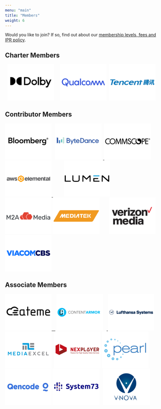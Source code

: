 ```yaml
---
menu: "main"
title: "Members"
weight: 6
---
```

Would you like to join? If so, find out about our <a href="https://dash-industry-forum.github.io/membership/">membership levels, fees and IPR policy</a>.



## Charter Members

<div class="member"><a href="http://www.akamai.com/" target="_blank" rel="noopener noreferrer"><img height="120px"  src="https://dash-industry-forum.github.io/img/akamai-logo_website_052915.jpg" alt="" /></a>
<a href="http://www.comcast.com/" target="_blank" rel="noopener noreferrer"><img height="120px"  src="https://dash-industry-forum.github.io/img/Comcast-Logo_website.jpg" alt="" /></a>
<a href="http://www.dolby.com/us/en/index.html" target="_blank" rel="noopener noreferrer"><img height="120px"  src="https://raw.githubusercontent.com/Dash-Industry-Forum/Dash-Industry-Forum.github.io/hugo/static/img/DLB_Corp_rgb_blk_%401x_website.png" alt="" /></a>
<a href="http://www.ericsson.com/" target="_blank" rel="noopener noreferrer"><img height="120px"  src="https://dash-industry-forum.github.io/img/ericson.jpg" alt="" /></a>
<a href="http://www.google.com" target="_blank" rel="noopener noreferrer"><img height="120px"  src="https://dash-industry-forum.github.io/img/Google_logo_website.png" alt="" /></a>
<a href="http://www.hulu.com/" target="_blank" rel="noopener noreferrer"><img height="120px"  src="https://dash-industry-forum.github.io/img/Hulu_Logo_website.png" alt="" /></a>
<a href="http://www.microsoft.com/en-us/default.aspx" target="_blank" rel="noopener noreferrer"><img height="120px"  src="https://dash-industry-forum.github.io/img/Microsoft2.jpg" alt="" /></a>
<a href="http://www.qualcomm.com/" target="_blank" rel="noopener noreferrer"><img height="120px"  src="https://raw.githubusercontent.com/Dash-Industry-Forum/Dash-Industry-Forum.github.io/hugo/static/img/Qualcomm_logo_website.png" alt="" /></a>
<a href="http://www.samsung.com/us/" target="_blank" rel="noopener noreferrer"><img height="120px"  src="https://dash-industry-forum.github.io/img/samsung.jpg" alt="" /></a>
<a href="https://www.tencent.com/en-us/" target="_blank" rel="noopener noreferrer"><img height="120px"  src="https://raw.githubusercontent.com/Dash-Industry-Forum/Dash-Industry-Forum.github.io/hugo/static/img/tencent_logo_website.png" alt="" /></a>
<a href="http://www.dts.com/" target="_blank" rel="noopener noreferrer"><img height="120px"  src="https://dash-industry-forum.github.io/img/xpe_logo_rgb_201_website.png" alt="" /></a></div>

## Contributor Members


<div class="member">
<a href="https://www.techatbloomberg.com/" target="_blank" rel="noopener noreferrer"><img height="120px"  src="https://raw.githubusercontent.com/Dash-Industry-Forum/Dash-Industry-Forum.github.io/hugo/static/img/Bloomberg_website.png" alt="" /></a>
<a href="https://www.brightcove.com/" target="_blank" rel="noopener noreferrer"><img height="120px"  src="https://dash-industry-forum.github.io/img/brightcove_website.jpg" alt="" /></a> 
<a href="http://www.broadpeak.tv/" target="_blank" rel="noopener noreferrer"><img height="120px"  src="https://dashif.org/img/Logotype_Broadpeak_rgb_website.png" alt="" /></a>
<a href="https://www.bytedance.com/" target="_blank" rel="noopener noreferrer"><img height="120px"  src="https://raw.githubusercontent.com/Dash-Industry-Forum/Dash-Industry-Forum.github.io/hugo/static/img/Bytedance%20Logo_website.png" alt="" /></a>
<a href="http://www.castlabs.com/" target="_blank" rel="noopener noreferrer"><img height="120px"  src="https://dash-industry-forum.github.io/img/castlabs-new-logo_website.png" alt="" /> </a>
<a href="https://www.commscope.com/" target="_blank" rel="noopener noreferrer"><img height="120px"  src="https://raw.githubusercontent.com/Dash-Industry-Forum/Dash-Industry-Forum.github.io/hugo/static/img/CommScope_positive_RGB_website.jpg" alt="" /></a>
<a href="http://www3.ebu.ch/cms/en/home" target="_blank" rel="noopener noreferrer"><img height="120px"  src="https://dash-industry-forum.github.io/img/ebu.jpg" alt="" /></a>
<a href="http://www.edgeware.tv/" target="_blank" rel="noopener noreferrer"><img height="120px"  src="https://dash-industry-forum.github.io/img/Edgeware_Logo_website.png" alt="" /></a>
<a href="https://www.elemental.com/" target="_blank" rel="noopener noreferrer"><img height="120px"  src="https://raw.githubusercontent.com/Dash-Industry-Forum/Dash-Industry-Forum.github.io/hugo/static/img/AWS_Elemental_logo_H_COLOR_RGB_220_website.png" alt="" />      </a>
<a href="https://www.ezdrm.com/" target="_blank" rel="noopener noreferrer"><img height="120px"  src="https://dash-industry-forum.github.io/img/EZDRM-logo-website.png" alt="" /></a>
<a href="http://www.fraunhofer.de/en.html" target="_blank" rel="noopener noreferrer"><img height="120px"  src="https://dash-industry-forum.github.io/img/fraunhofer.jpg" alt="" /></a>
<a href="http://www.haivision.com/" target="_blank" rel="noopener noreferrer"><img height="120px"  src="https://dash-industry-forum.github.io/img/haivision.jpg" alt="" /></a>
<a href="http://www.harmonicinc.com/" target="_blank" rel="noopener noreferrer"><img height="120px"  src="https://dash-industry-forum.github.io/img/harmonic.jpg" alt="" /></a> 
<a href="http://www.intel.com/content/www/us/en/homepage.html" target="_blank" rel="noopener noreferrer"><img height="120px"  src="https://dash-industry-forum.github.io/img/intel.jpg" alt="" /></a>
<a href="http://www.interdigital.com/" target="_blank" rel="noopener noreferrer"><img height="120px"  src="https://dash-industry-forum.github.io/img/interdigital.jpg" alt="" /></a>
<a href="http://www.iij.ad.jp/en/" target="_blank" rel="noopener noreferrer"><img height="120px"  src="https://dash-industry-forum.github.io/img/IIJ_logo_website.png" alt="" /></a>
<a href="http://irdeto.com/" target="_blank" rel="noopener noreferrer"><img height="120px"  src="https://dash-industry-forum.github.io/img/irdeto.jpg" alt="" /></a>
<a href="http://www.lg.com/" target="_blank" rel="noopener noreferrer"><img height="120px"  src="https://dash-industry-forum.github.io/img/logo_LG_website.png" alt="" /></a>
<a href="https://www.lumen.com/" target="_blank" rel="noopener noreferrer"><img height="120px"  src="https://raw.githubusercontent.com/Dash-Industry-Forum/Dash-Industry-Forum.github.io/hugo/static/img/Lumen%20logo_website.png" alt="" /></a>
<a href="https://m2amedia.tv/" target="_blank" rel="noopener noreferrer"><img height="120px"  src="https://raw.githubusercontent.com/Dash-Industry-Forum/Dash-Industry-Forum.github.io/hugo/static/img/M2A%20Media%20logo_website.png" alt="" /></a>
<a href="https://www.mediatek.com/" target="_blank" rel="noopener noreferrer"><img height="120px"  src="https://raw.githubusercontent.com/Dash-Industry-Forum/Dash-Industry-Forum.github.io/hugo/static/img/MediaTek%20Logo_website.png" alt="" /></a>
<a href="http://www.nagra.com/cms/" target="_blank" rel="noopener noreferrer"><img height="120px"  src="https://dash-industry-forum.github.io/img/nagra.jpg" alt="" /></a>
<a href="https://signup.netflix.com/" target="_blank" rel="noopener noreferrer"><img height="120px"  src="https://dash-industry-forum.github.io/img/netflox.jpg" alt="" /></a>
<a href="http://www.nokia.com/us-en/" target="_blank" rel="noopener noreferrer"><img height="120px"  src="https://dash-industry-forum.github.io/img/Nokia_logo_blue_RGB_website_052915.png" alt="" /></a>
<a href="http://www.sony.com/index.shtml" target="_blank" rel="noopener noreferrer"><img height="120px"  src="https://dash-industry-forum.github.io/img/sony.jpg" alt="" /></a>
<a href="http://www.tno.nl/" target="_blank" rel="noopener noreferrer"><img height="120px"  src="https://dash-industry-forum.github.io/img/TNO_zwart_website.jpg" alt="" /></a>
<a href="http://www.turner.com/" target="_blank" rel="noopener noreferrer"><img height="120px"  src="https://dash-industry-forum.github.io/img/turner_logo_website.png" alt="" /></a>
<a href="http://www.verimatrix.com/" target="_blank" rel="noopener noreferrer"><img height="120px"  src="https://dash-industry-forum.github.io/img/verimatrix.jpg" alt="" /></a>
<a href="https://www.verizondigitalmedia.com/" target="_blank" rel="noopener noreferrer"><img height="120px"  src="https://raw.githubusercontent.com/Dash-Industry-Forum/Dash-Industry-Forum.github.io/hugo/static/img/Verizon%20logo_website.png" alt="" /></a>
<a href="http://www.viaccess-orca.com/" target="_blank" rel="noopener noreferrer"><img height="120px"  src="https://dash-industry-forum.github.io/img/VO-logo_website.png" alt="" /></a>
<a href="https://www.viacomcbs.com/" target="_blank" rel="noopener noreferrer"><img height="120px"  src="https://raw.githubusercontent.com/Dash-Industry-Forum/Dash-Industry-Forum.github.io/hugo/static/img/Viacom%20logo_blue_website.png" alt="" /></a></div>

## Associate Members


<div class="member">
<a href="https://www.ateme.com/" target="_blank" rel="noopener noreferrer"><img height="120px"  src="https://raw.githubusercontent.com/Dash-Industry-Forum/Dash-Industry-Forum.github.io/hugo/static/img/ATEME%20logo_website.png" alt="" />    </a>
<a href="http://www.axinom.com/" target="_blank" rel="noopener noreferrer"><img height="120px"  src="https://dash-industry-forum.github.io/img/axinom.jpg" alt="" />    </a>
<a href="http://www.bitmovin.net/" target="_blank" rel="noopener noreferrer"><img height="120px"  src="https://dash-industry-forum.github.io/img/bitmovin_logo_website.png" alt="" />    </a>
<a href="https://www.buydrm.com/" target="_blank" rel="noopener noreferrer"><img height="120px"  src="https://dash-industry-forum.github.io/img/BuyDRM_logo_website.png" alt="" /></a>
 <a href="https://www.contentarmor.net/" target="_blank" rel="noopener noreferrer"><img height="120px"  src="https://raw.githubusercontent.com/Dash-Industry-Forum/Dash-Industry-Forum.github.io/hugo/static/img/ContentArmor_logo_website.png" alt="" /></a>
<a href="http://www.eurofins-digitaltesting.com/" target="_blank" rel="noopener noreferrer"><img height="120px"  src="https://dash-industry-forum.github.io/img/Eurofins-logo_website.png" alt="" /></a>
<a href="http://pallycon.com/" target="_blank" rel="noopener noreferrer"><img height="120px"  src="https://dash-industry-forum.github.io/img/InkaEntworks-Logo_website.jpg" alt="" /></a>
<a href="http://jwplayer.com/" target="_blank" rel="noopener noreferrer"><img height="120px"  src="https://dash-industry-forum.github.io/img/jwplayer_website_logo.png" alt="" />    </a>
<a href="https://www.lhsystems.com/" target="_blank" rel="noopener noreferrer"><img height="120px"  src="https://raw.githubusercontent.com/Dash-Industry-Forum/Dash-Industry-Forum.github.io/hugo/static/img/LSYneues-logo-300x35_website.png" alt="" /></a> 
<a href="http://www.mediaexcel.com/" target="_blank" rel="noopener noreferrer"><img height="120px"  src="https://raw.githubusercontent.com/Dash-Industry-Forum/Dash-Industry-Forum.github.io/hugo/static/img/MediaExcel_2011%20logo_website.png" alt="" /></a>
<a href="http://mux.com/" target="_blank" rel="noopener noreferrer"><img height="120px"  src="https://dash-industry-forum.github.io/img/Mux-Logo_website_v2.png" alt="" /></a> 
<a href="https://www.nexplayersdk.com" target="_blank" rel="noopener noreferrer"><img height="120px"  src="https://raw.githubusercontent.com/Dash-Industry-Forum/Dash-Industry-Forum.github.io/hugo/static/img/NexPlayer%20Logo_website.png" alt="" /></a>  
<a href="https://pearltv.com/" target="_blank" rel="noopener noreferrer"><img height="120px"  src="https://raw.githubusercontent.com/Dash-Industry-Forum/Dash-Industry-Forum.github.io/hugo/static/img/Pearl-logo_website.png" alt="" /></a>
<a href="https://cloud.qencode.com/" target="_blank" rel="noopener noreferrer"><img height="120px"  src="https://raw.githubusercontent.com/Dash-Industry-Forum/Dash-Industry-Forum.github.io/hugo/static/img/qencode_logo_website.jpg" alt="" /></a>
<a href="https://system73.com/" target="_blank" rel="noopener noreferrer"><img height="120px"  src="https://raw.githubusercontent.com/Dash-Industry-Forum/Dash-Industry-Forum.github.io/hugo/static/img/System73_logo_website_v2.png" alt="" /></a>
<a href="https://www.theoplayer.com/" target="_blank" rel="noopener noreferrer"><img height="120px"  src="https://dash-industry-forum.github.io/img/THEOplayer_Logo_website_v4.png" alt="" /></a>
<a href="http://www.unified-streaming.com/" target="_blank" rel="noopener noreferrer"><img height="120px"  src="https://dash-industry-forum.github.io/img/Unified-Streaming-logo_website_2018.png" alt="" /></a>
<a href="https://www.v-nova.com/" target="_blank" rel="noopener noreferrer"><img height="120px"  src="https://raw.githubusercontent.com/Dash-Industry-Forum/Dash-Industry-Forum.github.io/hugo/static/img/V-nova_logo2020_website.png" alt="" /></a>
<a href="http://visualon.com/" target="_blank" rel="noopener noreferrer"><img height="120px"  src="https://dash-industry-forum.github.io/img/visualon.jpg" alt="" /></a>
<a href="http://www.vualto.com/" target="_blank" rel="noopener noreferrer"><img height="120px"  src="https://dash-industry-forum.github.io/img/VUALTO-logo-main-with-strapline_website.png" alt="" /></a></div>

